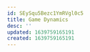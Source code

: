 ```yaml
---
id: SEySqu5Bezc1YmRVgl0c5
title: Game Dynamics
desc: ''
updated: 1639759165191
created: 1639759165191
---
```


